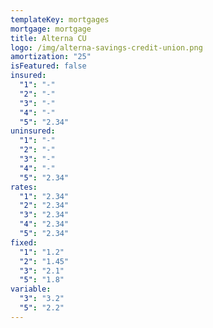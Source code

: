 ```yaml
---
templateKey: mortgages
mortgage: mortgage
title: Alterna CU
logo: /img/alterna-savings-credit-union.png
amortization: "25"
isFeatured: false
insured:
  "1": "-"
  "2": "-"
  "3": "-"
  "4": "-"
  "5": "2.34"
uninsured:
  "1": "-"
  "2": "-"
  "3": "-"
  "4": "-"
  "5": "2.34"
rates:
  "1": "2.34"
  "2": "2.34"
  "3": "2.34"
  "4": "2.34"
  "5": "2.34"
fixed:
  "1": "1.2"
  "2": "1.45"
  "3": "2.1"
  "5": "1.8"
variable:
  "3": "3.2"
  "5": "2.2"
---
```

